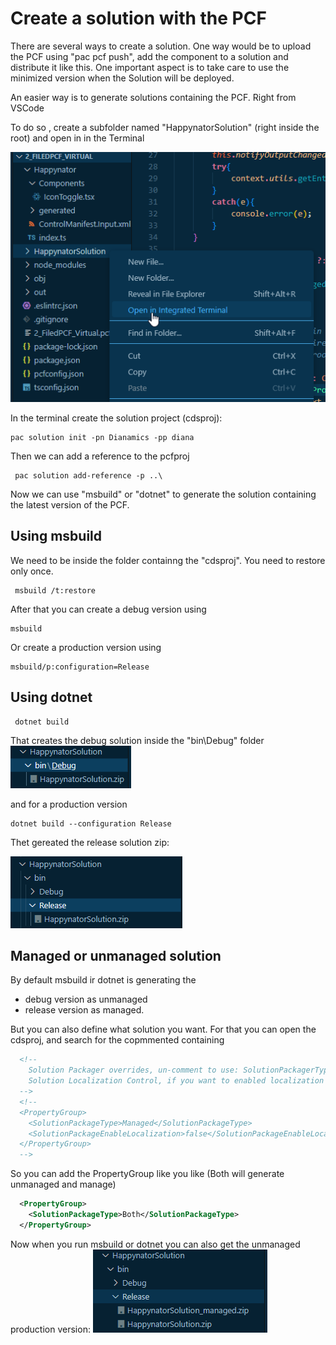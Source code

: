 # Create a solution with the PCF

There are several ways to create a solution. One way would be to upload the PCF using "pac pcf push", add the component to a solution and distribute it like this.
One important aspect is to take care to use the minimized version when the Solution will be deployed.

An easier way is to generate solutions containing the PCF. Right from VSCode

To do so , create a subfolder named "HappynatorSolution" (right inside the root) and open in in the Terminal

![alt text](./Images24/image.png)

In the terminal create the solution project (cdsproj):

```
pac solution init -pn Dianamics -pp diana
```

Then we can add a reference to the pcfproj

```
 pac solution add-reference -p ..\
```

Now we can use "msbuild" or "dotnet" to generate the solution containing the latest version of the PCF.

## Using msbuild

We need to be inside the folder containng the "cdsproj".
You need to restore only once.
```
 msbuild /t:restore
 ```

 After that you can create a debug version using 
 ```
 msbuild
 ```

 Or create a production version using

 ```
 msbuild/p:configuration=Release
 ```

 ## Using dotnet

 ```
  dotnet build   
 ```

 That creates the debug solution inside the "bin\Debug" folder
 ![alt text](./Images24/image-1.png)

and for a production version
```
dotnet build --configuration Release
```
Thet gereated the release solution zip:

![alt text](./Images24/image-2.png)

## Managed or unmanaged solution

By default msbuild ir dotnet is generating the 
- debug version as unmanaged
- release version as managed.

But you can also define what solution you want. For that you can open the cdsproj, and search for the copmmented <PropertyGroup> containing <SolutionPackageType>
```xml
  <!-- 
    Solution Packager overrides, un-comment to use: SolutionPackagerType (Managed, Unmanaged, Both)
    Solution Localization Control, if you want to enabled localization of your solution, un-comment SolutionPackageEnableLocalization and set the value to true. - Requires use of -loc flag on Solution Clone or Sync
  -->
  <!--
  <PropertyGroup>
    <SolutionPackageType>Managed</SolutionPackageType>
    <SolutionPackageEnableLocalization>false</SolutionPackageEnableLocalization>
  </PropertyGroup>
  -->
```

So you can add the PropertyGroup like you like (Both will generate unmanaged and manage)
```xml
  <PropertyGroup>
    <SolutionPackageType>Both</SolutionPackageType>    
  </PropertyGroup>
```
Now when you run msbuild or dotnet you can also get the unmanaged production version:
![alt text](./Images24/image-4.png)